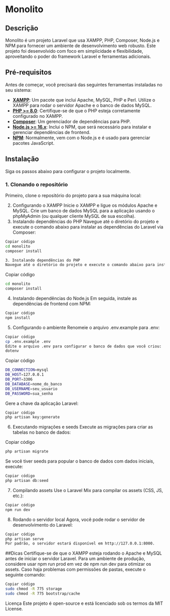 # Monolito

## Descrição

Monolito é um projeto Laravel que usa XAMPP, PHP, Composer, Node.js e NPM para fornecer um ambiente de desenvolvimento web robusto. Este projeto foi desenvolvido com foco em simplicidade e flexibilidade, aproveitando o poder do framework Laravel e ferramentas adicionais.

## Pré-requisitos

Antes de começar, você precisará das seguintes ferramentas instaladas no seu sistema:

- **[XAMPP](https://www.apachefriends.org/index.html)**: Um pacote que inclui Apache, MySQL, PHP e Perl. Utilize o XAMPP para rodar o servidor Apache e o banco de dados MySQL.
- **[PHP >= 8.0](https://www.php.net/downloads.php)**: Certifique-se de que o PHP esteja corretamente configurado no XAMPP.
- **[Composer](https://getcomposer.org/)**: Um gerenciador de dependências para PHP.
- **[Node.js >= 16.x](https://nodejs.org/)**: Inclui o NPM, que será necessário para instalar e gerenciar dependências de frontend.
- **[NPM](https://www.npmjs.com/)**: Normalmente, vem com o Node.js e é usado para gerenciar pacotes JavaScript.

## Instalação

Siga os passos abaixo para configurar o projeto localmente.

### 1. Clonando o repositório

Primeiro, clone o repositório do projeto para a sua máquina local:

2. Configurando o XAMPP
Inicie o XAMPP e ligue os módulos Apache e MySQL.
Crie um banco de dados MySQL para a aplicação usando o phpMyAdmin (ou qualquer cliente MySQL de sua escolha).
3. Instalando dependências do PHP
Navegue até o diretório do projeto e execute o comando abaixo para instalar as dependências do Laravel via Composer:

```bash
Copiar código
cd monolito
composer install

3. Instalando dependências do PHP
Navegue até o diretório do projeto e execute o comando abaixo para instalar as dependências do Laravel via Composer:

```
Copiar código
```bash
cd monolito
composer install
```
4. Instalando dependências do Node.js
Em seguida, instale as dependências de frontend com NPM:

```bash
Copiar código
npm install
```
5. Configurando o ambiente
Renomeie o arquivo .env.example para .env:
```bash
Copiar código
cp .env.example .env
Edite o arquivo .env para configurar o banco de dados que você criou:
dotenv
```
Copiar código
```bash
DB_CONNECTION=mysql
DB_HOST=127.0.0.1
DB_PORT=3306
DB_DATABASE=nome_do_banco
DB_USERNAME=seu_usuario
DB_PASSWORD=sua_senha
```
Gere a chave da aplicação Laravel:
```bash
Copiar código
php artisan key:generate
```
6. Executando migrações e seeds
Execute as migrações para criar as tabelas no banco de dados:


Copiar código
```bash
php artisan migrate
```
Se você tiver seeds para popular o banco de dados com dados iniciais, execute:

```bash
Copiar código
php artisan db:seed
```
7. Compilando assets
Use o Laravel Mix para compilar os assets (CSS, JS, etc.):

```bash
Copiar código
npm run dev
```
8. Rodando o servidor local
Agora, você pode rodar o servidor de desenvolvimento do Laravel:

```bash
Copiar código
php artisan serve
Por padrão, o servidor estará disponível em http://127.0.0.1:8000.
```

##Dicas
Certifique-se de que o XAMPP esteja rodando o Apache e MySQL antes de iniciar o servidor Laravel.
Para um ambiente de produção, considere usar npm run prod em vez de npm run dev para otimizar os assets.
Caso haja problemas com permissões de pastas, execute o seguinte comando:
```bash
Copiar código
sudo chmod -R 775 storage
sudo chmod -R 775 bootstrap/cache
```

Licença
Este projeto é open-source e está licenciado sob os termos da MIT License.
